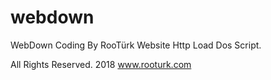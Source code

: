 # webdown
WebDown Coding By RooTürk Website Http Load Dos Script.

All Rights Reserved. 2018 www.rooturk.com
